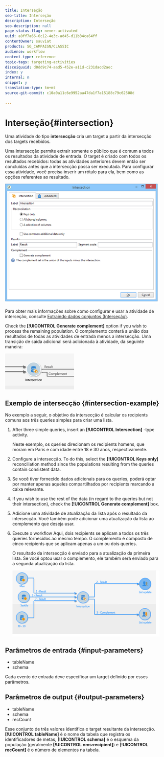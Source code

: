 ```yaml
---
title: Interseção
seo-title: Interseção
description: Interseção
seo-description: null
page-status-flag: never-activated
uuid: a8ff7a66-6c12-4e3c-ad45-d11b34ca64ff
contentOwner: sauviat
products: SG_CAMPAIGN/CLASSIC
audience: workflow
content-type: reference
topic-tags: targeting-activities
discoiquuid: d0dd9c74-aad5-452e-a11d-c231dacd2aec
index: y
internal: n
snippet: y
translation-type: tm+mt
source-git-commit: c10a0a11c6e9952aa47da1f7a15188c79c62508d

---
```



# Interseção{#intersection}

Uma atividade do tipo **intersecção** cria um target a partir da intersecção dos targets recebidos.

Uma intersecção permite extrair somente o público que é comum a todos os resultados da atividade de entrada. O target é criado com todos os resultados recebidos: todas as atividades anteriores devem então ser concluídas antes que a intersecção possa ser executada. Para configurar essa atividade, você precisa inserir um rótulo para ela, bem como as opções referentes ao resultado.

![](assets/s_user_segmentation_inter.png)

Para obter mais informações sobre como configurar e usar a atividade de interseção, consulte [Extraindo dados conjuntos (Interseção)](../../workflow/using/targeting-data.md#extracting-joint-data--intersection-).

Check the **[!UICONTROL Generate complement]** option if you wish to process the remaining population. O complemento conterá a união dos resultados de todas as atividades de entrada menos a intersecção. Uma transição de saída adicional será adicionada à atividade, da seguinte maneira:

![](assets/s_user_segmentation_inter_compl.png)

## Exemplo de intersecção {#intersection-example}

No exemplo a seguir, o objetivo da intersecção é calcular os recipients comuns aos três queries simples para criar uma lista.

1. After three simple queries, insert an **[!UICONTROL Intersection]** -type activity.

   Neste exemplo, os queries direcionam os recipients homens, que moram em Paris e com idade entre 18 e 30 anos, respectivamente.

1. Configure a intersecção. To do this, select the **[!UICONTROL Keys only]** reconciliation method since the populations resulting from the queries contain consistent data.
1. Se você tiver fornecido dados adicionais para os queries, poderá optar por manter apenas aqueles compartilhados por recipients marcando a caixa relevante.
1. If you wish to use the rest of the data (in regard to the queries but not their intersection), check the **[!UICONTROL Generate complement]** box.
1. Adicione uma atividade de atualização da lista após o resultado da intersecção. Você também pode adicionar uma atualização da lista ao complemento que deseja usar.
1. Execute o workflow Aqui, dois recipients se aplicam a todos os três queries fornecidos ao mesmo tempo. O complemento é composto de cinco recipients que se aplicam apenas a um ou dois queries.

   O resultado da intersecção é enviado para a atualização da primeira lista. Se você optou usar o complemento, ele também será enviado para a segunda atualização da lista.

   ![](assets/intersection_example.png)

## Parâmetros de entrada {#input-parameters}

* tableName
* schema

Cada evento de entrada deve especificar um target definido por esses parâmetros.

## Parâmetros de output {#output-parameters}

* tableName
* schema
* recCount

Esse conjunto de três valores identifica o target resultante da intersecção. **[!UICONTROL tableName]** é o nome da tabela que registra os identificadores de metas, **[!UICONTROL schema]** é o esquema da população (geralmente **[!UICONTROL nms:recipient]**) e **[!UICONTROL recCount]** é o número de elementos na tabela.
